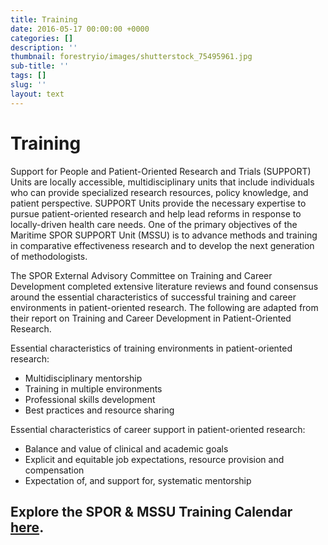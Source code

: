 ```yaml
---
title: Training
date: 2016-05-17 00:00:00 +0000
categories: []
description: ''
thumbnail: forestryio/images/shutterstock_75495961.jpg
sub-title: ''
tags: []
slug: ''
layout: text
---
```

# Training

Support for People and Patient-Oriented Research and Trials (SUPPORT) Units are locally accessible, multidisciplinary units that include individuals who can provide specialized research resources, policy knowledge, and patient perspective. SUPPORT Units provide the necessary expertise to pursue patient-oriented research and help lead reforms in response to locally-driven health care needs. One of the primary objectives of the Maritime SPOR SUPPORT Unit (MSSU) is to advance methods and training in comparative effectiveness research and to develop the next generation of methodologists.

The SPOR External Advisory Committee on Training and Career Development completed extensive literature reviews and found consensus around the essential characteristics of successful training and career environments in patient-oriented research. The following are adapted from their report on Training and Career Development in Patient-Oriented Research.

Essential characteristics of training environments in patient-oriented research:

* Multidisciplinary mentorship
* Training in multiple environments
* Professional skills development
* Best practices and resource sharing

Essential characteristics of career support in patient-oriented research:

* Balance and value of clinical and academic goals
* Explicit and equitable job expectations, resource provision and compensation
* Expectation of, and support for, systematic mentorship

## Explore the SPOR & MSSU Training Calendar [here](http://www.spor-maritime-srap.ca/mssu-events).